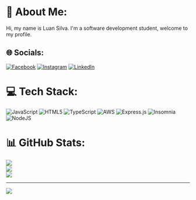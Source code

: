 # 💫 About Me:
Hi, my name is Luan Silva.
I'm a software development student, welcome to my profile.

## 🌐 Socials:
[![Facebook](https://img.shields.io/badge/Facebook-%231877F2.svg?logo=Facebook&logoColor=white)](https://facebook.com/https://web.facebook.com/luansilvap/) [![Instagram](https://img.shields.io/badge/Instagram-%23E4405F.svg?logo=Instagram&logoColor=white)](https://instagram.com/https://www.instagram.com/luuaaaan/) [![LinkedIn](https://img.shields.io/badge/LinkedIn-%230077B5.svg?logo=linkedin&logoColor=white)](https://linkedin.com/in/https://www.linkedin.com/in/luansilvapereira/) 

# 💻 Tech Stack:
![JavaScript](https://img.shields.io/badge/javascript-%23323330.svg?style=for-the-badge&logo=javascript&logoColor=%23F7DF1E) ![HTML5](https://img.shields.io/badge/html5-%23E34F26.svg?style=for-the-badge&logo=html5&logoColor=white) ![TypeScript](https://img.shields.io/badge/typescript-%23007ACC.svg?style=for-the-badge&logo=typescript&logoColor=white) ![AWS](https://img.shields.io/badge/AWS-%23FF9900.svg?style=for-the-badge&logo=amazon-aws&logoColor=white) ![Express.js](https://img.shields.io/badge/express.js-%23404d59.svg?style=for-the-badge&logo=express&logoColor=%2361DAFB) ![Insomnia](https://img.shields.io/badge/Insomnia-black?style=for-the-badge&logo=insomnia&logoColor=5849BE) ![NodeJS](https://img.shields.io/badge/node.js-6DA55F?style=for-the-badge&logo=node.js&logoColor=white)
# 📊 GitHub Stats:
![](https://github-readme-stats.vercel.app/api?username=naulcs&theme=dark&hide_border=false&include_all_commits=true&count_private=true)<br/>
![](https://github-readme-streak-stats.herokuapp.com/?user=naulcs&theme=dark&hide_border=false)<br/>
![](https://github-readme-stats.vercel.app/api/top-langs/?username=naulcs&theme=dark&hide_border=false&include_all_commits=true&count_private=true&layout=compact)

---
[![](https://visitcount.itsvg.in/api?id=naulcs&icon=0&color=0)](https://visitcount.itsvg.in)

<!-- Proudly created with GPRM ( https://gprm.itsvg.in ) -->
